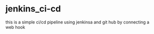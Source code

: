 # jenkins_ci-cd
this is a simple ci/cd pipeline using jenkinsa and git hub by connecting a web hook 
